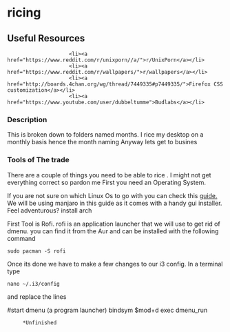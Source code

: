# ricing

## Useful Resources
                        <li><a href="https://www.reddit.com/r/unixporn//a/">r/UnixPorn</a></li>
                        <li><a href="https://www.reddit.com/r/wallpapers/">r/wallpapers</a></li>
                        <li><a href="http://boards.4chan.org/wg/thread/7449335#p7449335/">Firefox CSS customization</a></li>
                        <li><a href="https://www.youtube.com/user/dubbeltumme">Budlabs</a></li>
### Description
<p1>This is broken down to folders named months. I rice my desktop on a monthly basis hence the month naming
Anyway lets get to busines

### Tools of The trade

There are a couple of things you need to be able to rice . I might not get everything correct so pardon me
First you need an Operating System. 
  
If you are not sure on which Linux Os to go with you can check this <a href="https://i.imgur.com/wXsA1Ls.jpg">guide.</a>
We will be using manjaro in this guide  as it comes with a handy gui installer. Feel adventurous? install arch

First Tool is Rofi. rofi is an application launcher that we will use to get rid of dmenu.
you can find it from the Aur and can be installed with the following command 
```
sudo pacman -S rofi
```
Once its done we have to make a few changes to our i3 config. In a terminal type 
```
nano ~/.i3/config
```
and replace the lines

#start dmenu (a program launcher)
bindsym $mod+d exec dmenu_run
           
         *Unfinished
